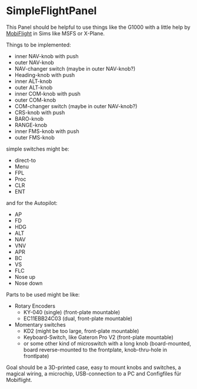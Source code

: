 # SimpleFlightPanel
This Panel should be helpful to use things like the G1000 with a little help by [MobiFlight](https://www.mobiflight.com/) in Sims like MSFS or X-Plane.

Things to be implemented:
- inner NAV-knob with push
- outer NAV-knob
- NAV-changer switch (maybe in outer NAV-knob?)
- Heading-knob with push
- inner ALT-knob
- outer ALT-knob
- inner COM-knob with push
- outer COM-knob
- COM-changer switch (maybe in outer NAV-knob?)
- CRS-knob with push
- BARO-knob
- RANGE-knob
- inner FMS-knob with push
- outer FMS-knob

simple switches might be:
- direct-to
- Menu
- FPL
- Proc
- CLR
- ENT

and for the Autopilot:
- AP
- FD
- HDG
- ALT
- NAV
- VNV
- APR
- BC
- VS
- FLC
- Nose up
- Nose down


Parts to be used might be like:
- Rotary Encoders
  - KY-040 (single) (front-plate mountable)
  - EC11EBB24C03 (dual, front-plate mountable)
- Momentary switches
  - KD2 (might be too large, front-plate mountable)
  - Keyboard-Switch, like Gateron Pro V2 (front-plate mountable)
  - or some other kind of microswitch with a long knob (board-mounted, board reverse-mounted to the frontplate, knob-thru-hole in frontlpate)

Goal should be a 3D-printed case, easy to mount knobs and switches, a magical wiring, a microchip, USB-connection to a PC and Configfiles für Mobiflight.

